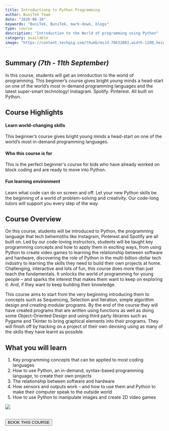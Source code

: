 ```yaml
---
title: Introductiong to Python Programming
author: BuniTek Team
date: "2020-08-18"
keywords: "BuniTek, BuniTek, mark-down, blogs"
type: course
description: "Introduction to the World of programming using Python"
category: available
image: "https://content.techgig.com/thumb/msid-76632883,width-1200,height-900,resizemode-4/76632883.jpg"
---
```

<div class ="markdown__content">
<h2 class='markdown__section'> <span class="test">Summary <i>(7th - 11th September)</i></span> </h2>
  <p class="markdown_paragraph ">
  In this course, students will get an introduction to the world of programming. This beginner’s course gives bright young minds a head-start on one of the world’s most in-demand programming languages and the latest super-smart technology! Instagram. Spotify. Pinterest. All built on Python. 
  </p>

  

<h2 class='markdown__section'> Course Highlights </h2>

  <h4 class="markdown__sub-section"><span>Learn world-changing skills</span></h4>
    <p class="markdown_paragraph">
      This beginner’s course gives bright young minds a head-start on one of the world’s most in-demand programming languages. 
    </p>



  <h4 class="markdown__sub-section"> <span>Who this course is for</span> </h4>
    <p class="markdown_paragraph">
      This is the perfect beginner's course for kids who have already worked on block coding and are ready to move into Python. 
    </p>


  <h4 class="markdown__sub-section"> <span>Fun learning environment</span> </h4>
    <p class="markdown_paragraph">
      Learn what code can do on screen and off. Let your new Python skills be the beginning of a world of problem-solving and creativity. Our code-long tutors will support you every step of the way.
    </p>



<h2 class='markdown__section'> Course Overview </h2>
  <p class="markdown_paragraph">
    On this course, students will be introduced to Python, the programming language that tech behemoths like Instagram, Pinterest and Spotify are all built on. Led by our code-loving instructors, students will be taught key programming concepts and how to apply them in exciting ways, from using Python to create video games to learning the relationship between software and hardware, discovering the role of Python in the multi-billion-dollar tech industry to learning the skills they need to build their own projects at home. Challenging, interactive and lots of fun, this course does more than just teach the fundamentals. It unlocks the world of programming for young people – and sparks the interest that makes them want to keep on exploring it. And, if they want to keep building their knowledge.
  </p>
  <p class="markdown_paragraph">
  This course aims to start from the very beginning introducing them to concepts such as Sequencing, Selection and Iteration, simple algorithm design and creating modular programs. By the end of the course they will have created programs that are written using functions as well as doing some Object-Oriented Design and using third party libraries such as Pygame and Tkinter to bring graphical elements into their programs. They will finish off by hacking on a project of their own devising using as many of the skills they have learnt as possible.
  </p>



<h2 class='markdown__section'>  What you will learn </h2>
  <ol>
    <li>Key programming concepts that can be applied to most coding languages</li>
    <li>How to use Python, an in-demand, syntax-based programming language, to create their own projects</li>
    <li>The relationship between software and hardware</li>
    <li>How sensors and outputs work – and how to use them and Python to make their computer speak to the outside world</li>
    <li>How to use Python to manipulate images and create 2D video games </li>
  </ol>

  <img class="markdown__image" src="https://opensource.com/sites/default/files/lead-images/header.png" />

<br><a href="https://forms.gle/m6iuP7JjJ9DynKqo9" target="_blank"><button class="markdown__button is-primary has-bg-primary">BOOK THIS COURSE  <div class="markdown__button__overlay"></div></button> </a>


</div>
